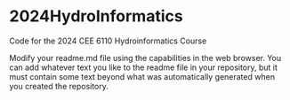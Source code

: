 # 2024HydroInformatics
Code for the 2024 CEE 6110 Hydroinformatics Course

Modify your readme.md file using the capabilities in the web browser. You can add whatever text you like to the readme file in your repository, but it must contain some text beyond what was automatically generated when you created the repository.
